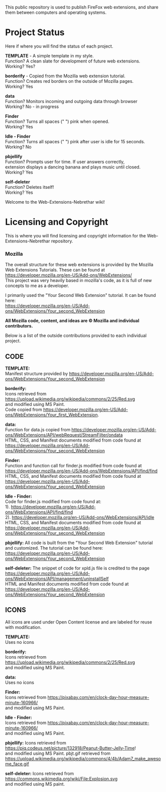 
This public repository is used to publish FireFox web extensions, and share them between computers and operating systems.
 
 # Project Status
 
Here if where you will find the status of each project.
 
**TEMPLATE** - A simple template in my style.<br />
Function? A clean slate for development of future web extensions.<br />
Working? Yes?
 
**borderify** - Copied from the Mozilla web extension tutorial.<br /> 
Function? Creates red borders on the outside of Mozilla pages.<br />
Working? Yes

**data**<br />
Function? Monitors incoming and outgoing data through browser<br />
Working? No - in progress
 
**Finder**<br />
Function? Turns all spaces (" ") pink when opened.<br />
Working? Yes
 
**Idle - Finder**<br />
Function? Turns all spaces (" ") pink after user is idle for 15 seconds.<br />
Working? No
 
**pbjellify**<br />
Function? Prompts user for time. If user answers correctly, <br />
extension displays a dancing banana and plays music until closed.<br />
Working? Yes
 
**self-deleter**<br />
Function? Deletes itself! <br />
Working? Yes <br />
 
Welcome to the Web-Extensions-Nebrethar wiki!
 
 # Licensing and Copyright

This is where you will find licensing and copyright information for the Web-Extensions-Nebrethar repository.

### Mozilla 
The overall structure for these web extensions is provided by the Mozilla Web Extensions Tutorials. These can be found at https://developer.mozilla.org/en-US/Add-ons/WebExtensions/<br />
This project was very heavily based in mozilla's code, as it is full of new concepts to me as a developer.

I primarily used the "Your Second Web Extension" tutorial. It can be found here:<br /> 
https://developer.mozilla.org/en-US/Add-ons/WebExtensions/Your_second_WebExtension

**All Mozilla code, content, and ideas are © Mozilla and individual contributors.**

Below is a list of the outside contributions provided to each individual project.

## CODE

**TEMPLATE:** <br />
Manifest structure provided by https://developer.mozilla.org/en-US/Add-ons/WebExtensions/Your_second_WebExtension

**borderify:**<br />
Icons retrieved from https://upload.wikimedia.org/wikipedia/commons/2/25/Red.svg <br />
and modified using MS Paint.<br />
Code copied from https://developer.mozilla.org/en-US/Add-ons/WebExtensions/Your_first_WebExtension.
 
**data:**<br />
Function for data.js copied from https://developer.mozilla.org/en-US/Add-ons/WebExtensions/API/webRequest/StreamFilter/ondata<br />
HTML, CSS, and Manifest documents modified from code found at https://developer.mozilla.org/en-US/Add-ons/WebExtensions/Your_second_WebExtension

**Finder:**<br />
Function and function call for finder.js modified from code found at https://developer.mozilla.org/en-US/Add-ons/WebExtensions/API/find/find<br />
HTML, CSS, and Manifest documents modified from code found at https://developer.mozilla.org/en-US/Add-ons/WebExtensions/Your_second_WebExtension

**Idle - Finder:**<br />
Code for finder.js modified from code found at:<br />
1). https://developer.mozilla.org/en-US/Add-ons/WebExtensions/API/find/find<br />
2). https://developer.mozilla.org/en-US/Add-ons/WebExtensions/API/idle<br />
HTML, CSS, and Manifest documents modified from code found at https://developer.mozilla.org/en-US/Add-ons/WebExtensions/Your_second_WebExtension
 
**pbjellify:**
All code is built from the "Your Second Web Extension" tutorial and customized. The tutorial can be found here:<br /> https://developer.mozilla.org/en-US/Add-ons/WebExtensions/Your_second_WebExtension
 
**self-deleter:**
The snippet of code for xpld.js file is credited to the page https://developer.mozilla.org/en-US/Add-ons/WebExtensions/API/management/uninstallSelf<br />
HTML and Manifest documents modified from code found at https://developer.mozilla.org/en-US/Add-ons/WebExtensions/Your_second_WebExtension
 
## ICONS

All icons are used under Open Content license and are labeled for reuse with modification.

**TEMPLATE:** <br />
Uses no icons

**borderify:**<br />
Icons retrieved from https://upload.wikimedia.org/wikipedia/commons/2/25/Red.svg <br />
and modified using MS Paint.<br />
 
**data:**<br />
Uses no icons

**Finder:**<br />
Icons retrieved from https://pixabay.com/en/clock-day-hour-measure-minute-160966/ <br />
and modified using MS Paint.

**Idle - Finder:**<br />
Icons retrieved from https://pixabay.com/en/clock-day-hour-measure-minute-160966/ <br />
and modified using MS Paint.
 
**pbjellify:**
Icons retrieved from https://piq.codeus.net/picture/132918/Peanut-Butter-Jelly-Time! <br />
and modified using MS Paint.
pbjt.gif retrieved from https://upload.wikimedia.org/wikipedia/commons/4/4b/Adam7_make_awesome_face.gif <br />
 
**self-deleter:**
Icons retrieved from https://commons.wikimedia.org/wiki/File:Explosion.svg <br />
and modified using MS paint.